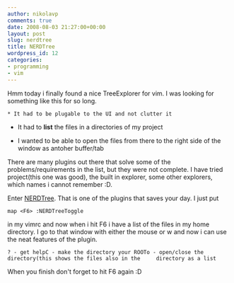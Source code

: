 ```yaml
---
author: nikolavp
comments: true
date: 2008-08-03 21:27:00+00:00
layout: post
slug: nerdtree
title: NERDTree
wordpress_id: 12
categories:
- programming
- vim
---
```


Hmm today i finally found a nice TreeExplorer for vim. I was looking for something like this for so long.




	
    * It had to be plugable to the UI and not clutter it





	
  * It had to **list** the files in a directories of my project






	
  * I wanted to be able to open the files from there to the right side of the window as antoher buffer/tab






There are many plugins out there that solve some of the problems/requirements in the list, but they were not complete. I have tried project(this one was good), the built in explorer, some other explorers, which names i cannot remember :D.

Enter [NERDTree](http://www.vim.org/scripts/script.php?script_id=1658). That is one of the plugins that saves your day. I just put

    
    map <F6> :NERDTreeToggle


in my vimrc and now when i hit F6 i have a list of the files in my home directory. I go to that window with either the mouse or <C-W> w and now i can use the neat features of the plugin.

    
    ? - get helpC - make the directory your ROOTo - open/close the directory(this shows the files also in the     directory as a list


When you finish don't forget to hit F6 again :D
